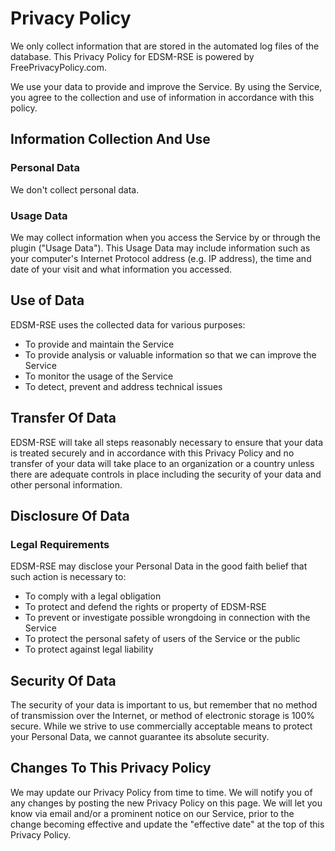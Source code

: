 # Privacy Policy

We only collect information that are stored in the automated log files of the database.
This Privacy Policy for EDSM-RSE is powered by FreePrivacyPolicy.com.

We use your data to provide and improve the Service. By using the Service, you agree to the collection and use of information in accordance with this policy. 

## Information Collection And Use

### Personal Data

We don't collect personal data.

### Usage Data

We may collect information when you access the Service by or through the plugin ("Usage Data").
This Usage Data may include information such as your computer's Internet Protocol address (e.g. IP address), the time and date of your visit and what information you accessed.

## Use of Data

EDSM-RSE uses the collected data for various purposes:
* To provide and maintain the Service
* To provide analysis or valuable information so that we can improve the Service
* To monitor the usage of the Service
* To detect, prevent and address technical issues

## Transfer Of Data

EDSM-RSE will take all steps reasonably necessary to ensure that your data is treated securely and in accordance with this Privacy Policy and no transfer of your data will take place to an organization or a country unless there are adequate controls in place including the security of your data and other personal information.

## Disclosure Of Data

### Legal Requirements

EDSM-RSE may disclose your Personal Data in the good faith belief that such action is necessary to:
* To comply with a legal obligation
* To protect and defend the rights or property of EDSM-RSE
* To prevent or investigate possible wrongdoing in connection with the Service
* To protect the personal safety of users of the Service or the public
* To protect against legal liability

## Security Of Data

The security of your data is important to us, but remember that no method of transmission over the Internet, or method of electronic storage is 100% secure. While we strive to use commercially acceptable means to protect your Personal Data, we cannot guarantee its absolute security.

## Changes To This Privacy Policy

We may update our Privacy Policy from time to time. We will notify you of any changes by posting the new Privacy Policy on this page.
We will let you know via email and/or a prominent notice on our Service, prior to the change becoming effective and update the "effective date" at the top of this Privacy Policy.
